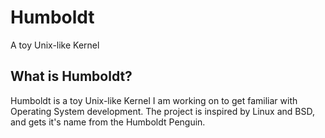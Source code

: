 # Humboldt
A toy Unix-like Kernel

## What is Humboldt?
Humboldt is a toy Unix-like Kernel I am working on to get familiar with Operating System development.
The project is inspired by Linux and BSD, and gets it's name from the Humboldt Penguin.

